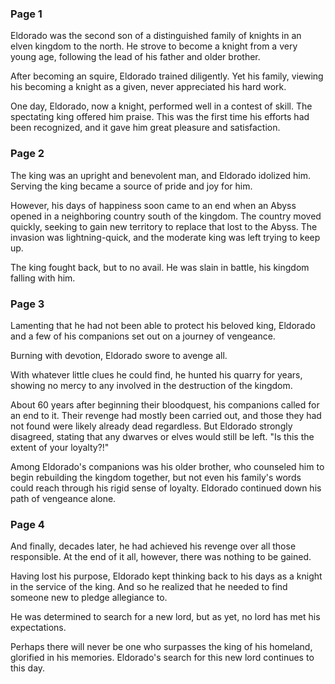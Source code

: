 ### Page 1  

Eldorado was the second son of a distinguished family of knights in an elven kingdom to the north. He strove to become a knight from a very young age, following the lead of his father and older brother.  

After becoming an squire, Eldorado trained diligently. Yet his family, viewing his becoming a knight as a given, never appreciated his hard work.  

One day, Eldorado, now a knight, performed well in a contest of skill. The spectating king offered him praise. This was the first time his efforts had been recognized, and it gave him great pleasure and satisfaction.  

### Page 2  

The king was an upright and benevolent man, and Eldorado idolized him. Serving the king became a source of pride and joy for him.  

However, his days of happiness soon came to an end when an Abyss opened in a neighboring country south of the kingdom. The country moved quickly, seeking to gain new territory to replace that lost to the Abyss. The invasion was lightning-quick, and the moderate king was left trying to keep up.  

The king fought back, but to no avail. He was slain in battle, his kingdom falling with him.  

### Page 3  

Lamenting that he had not been able to protect his beloved king, Eldorado and a few of his companions set out on a journey of vengeance.  

Burning with devotion, Eldorado swore to avenge all.  

With whatever little clues he could find, he hunted his quarry for years, showing no mercy to any involved in the destruction of the kingdom.  

About 60 years after beginning their bloodquest, his companions called for an end to it. Their revenge had mostly been carried out, and those they had not found were likely already dead regardless. But Eldorado strongly disagreed, stating that any dwarves or elves would still be left. "Is this the extent of your loyalty?!"  

Among Eldorado's companions was his older brother, who counseled him to begin rebuilding the kingdom together, but not even his family's words could reach through his rigid sense of loyalty. Eldorado continued down his path of vengeance alone.  

### Page 4  

And finally, decades later, he had achieved his revenge over all those responsible. At the end of it all, however, there was nothing to be gained.  

Having lost his purpose, Eldorado kept thinking back to his days as a knight in the service of the king. And so he realized that he needed to find someone new to pledge allegiance to.  

He was determined to search for a new lord, but as yet, no lord has met his expectations.  

Perhaps there will never be one who surpasses the king of his homeland, glorified in his memories. Eldorado's search for this new lord continues to this day.  
